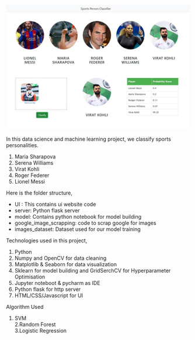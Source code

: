 ![](ui_snapshot.jpg)

In this data science and machine learning project, we classify sports personalities.
1) Maria Sharapova
2) Serena Williams
3) Virat Kohli
4) Roger Federer
5) Lionel Messi

Here is the folder structure,
* UI : This contains ui website code 
* server: Python flask server
* model: Contains python notebook for model building
* google_image_scrapping: code to scrap google for images
* images_dataset: Dataset used for our model training

Technologies used in this project,
1. Python
2. Numpy and OpenCV for data cleaning
3. Matplotlib & Seaborn for data visualization
4. Sklearn for model building and GridSerchCV for Hyperparameter Optimisation 
5. Jupyter noteboot & pycharm as IDE
6. Python flask for http server
7. HTML/CSS/Javascript for UI

Algorithm Used  
1. SVM  
2.Random Forest  
3.Logistic Regression  
